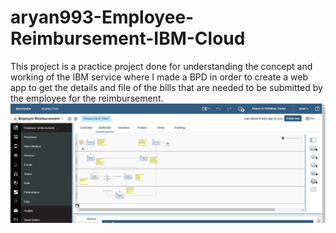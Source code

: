 # aryan993-Employee-Reimbursement-IBM-Cloud
This project is a practice project done for understanding the concept and working of the IBM service where I made a BPD in order to create a web app to get the details and file of the bills that are needed to be submitted by the employee for the reimbursement.
![](images/0BPDOverview.png)

